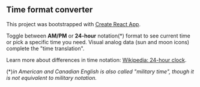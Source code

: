 ## Time format converter

This project was bootstrapped with [Create React App](https://github.com/facebook/create-react-app).

Toggle between **AM/PM** or **24-hour** notation\(\*\) format to see current time or pick a specific time you need.
Visual analog data (sun and moon icons) complete the "time translation".

Learn more about differences in time notation:
[Wikipedia: 24-hour clock](https://en.wikipedia.org/wiki/24-hour_clock).


\(\*\)*in American and Canadian English is also called "military time", though it is not equivalent to military notation.*
